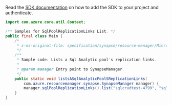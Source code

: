 Read the [SDK documentation](https://github.com/Azure/azure-sdk-for-java/blob/azure-resourcemanager-synapse_1.0.0-beta.2/sdk/synapse/azure-resourcemanager-synapse/README.md) on how to add the SDK to your project and authenticate.

```java
import com.azure.core.util.Context;

/** Samples for SqlPoolReplicationLinks List. */
public final class Main {
    /*
     * x-ms-original-file: specification/synapse/resource-manager/Microsoft.Synapse/stable/2021-06-01/examples/ListSqlPoolReplicationLinks.json
     */
    /**
     * Sample code: Lists a Sql Analytic pool's replication links.
     *
     * @param manager Entry point to SynapseManager.
     */
    public static void listsASqlAnalyticPoolSReplicationLinks(
        com.azure.resourcemanager.synapse.SynapseManager manager) {
        manager.sqlPoolReplicationLinks().list("sqlcrudtest-4799", "sqlcrudtest-6440", "testdb", Context.NONE);
    }
}
```
